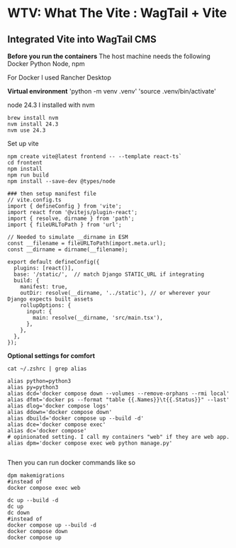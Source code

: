 # WTV: __What The Vite__ : WagTail + Vite
## Integrated Vite into WagTail CMS

**Before you run the containers**
The host machine needs the following
Docker
Python
Node, npm

For Docker I used Rancher Desktop

__Virtual environment__
'python -m venv .venv'
'source .venv/bin/activate'

node 24.3
I installed with nvm 
```
brew install nvm
nvm install 24.3
nvm use 24.3
```

Set up vite
```
npm create vite@latest frontend -- --template react-ts`
cd frontent
npm install
npm run build
npm install --save-dev @types/node

### then setup manifest file
// vite.config.ts
import { defineConfig } from 'vite';
import react from '@vitejs/plugin-react';
import { resolve, dirname } from 'path';
import { fileURLToPath } from 'url';

// Needed to simulate __dirname in ESM
const __filename = fileURLToPath(import.meta.url);
const __dirname = dirname(__filename);

export default defineConfig({
  plugins: [react()],
  base: '/static/',  // match Django STATIC_URL if integrating
  build: {
    manifest: true,
    outDir: resolve(__dirname, '../static'), // or wherever your Django expects built assets
    rollupOptions: {
      input: {
        main: resolve(__dirname, 'src/main.tsx'),
      },
    },
  },
});

```

__Optional settings for comfort__
```
cat ~/.zshrc | grep alias

alias python=python3 
alias py=python3
alias dcd='docker compose down --volumes --remove-orphans --rmi local'
alias dfmt='docker ps --format "table {{.Names}}\t{{.Status}}" --last'
alias dlog='docker compose logs'
alias ddown='docker compose down'
alias dbuild='docker compose up --build -d'
alias dce='docker compose exec'
alias dc='docker compose'
# opinionated setting. I call my containers "web" if they are web app.
alias dpm='docker compose exec web python manage.py'


```

Then you can run docker commands like so

```
dpm makemigrations 
#instead of
docker compose exec web

dc up --build -d
dc up
dc down
#instead of
docker compose up --build -d
docker compose down
docker compose up
```